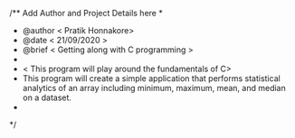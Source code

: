 /** Add Author and Project Details here
 *
 * @author < Pratik Honnakore>
 * @date < 21/09/2020 >
 * @brief < Getting along with C programming >
 *
 * < This program will play around the fundamentals of C>
 * This program will create a simple application that performs statistical analytics of an array including minimum, maximum, mean, and median on a dataset.
 *
 */
